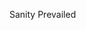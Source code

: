 <!--
id: 200547165
link: http://kevinisom.info/post/200547165/sanity-prevailed
slug: sanity-prevailed
date: Wed Sep 30 2009 14:34:06 GMT+1300 (NZDT)
raw: {"blog_name":"kevinisom","id":200547165,"post_url":"http://kevinisom.info/post/200547165/sanity-prevailed","slug":"sanity-prevailed","type":"text","date":"2009-09-30 01:34:06 GMT","timestamp":1254274446,"state":"published","format":"html","reblog_key":"xUPJgChV","tags":[],"short_url":"http://tmblr.co/Zw68YyBz1jT","highlighted":[],"feed_item":"http://twitter.com/kev_nz/statuses/4463710708","from_feed_id":"650289","note_count":0,"title":null,"body":"<p>Sanity Prevailed</p>"}
publish: 2009-09-030
tags: 
title: null
-->


Sanity Prevailed


